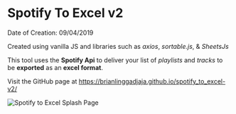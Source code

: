 # Spotify To Excel v2

Date of Creation: 09/04/2019

Created using vanilla JS and libraries such as *axios*, *sortable.js*, & *SheetsJs*

This tool uses the **Spotify Api** to deliver your list of *playlists* and *tracks* to be **exported** as an **excel format**.

Visit the GitHub page at https://brianlinggadjaja.github.io/spotify_to_excel-v2/

![Spotify to Excel Splash Page](https://repository-images.githubusercontent.com/306866650/15782e00-2f32-11eb-89cb-396dd3948ac0)
